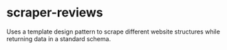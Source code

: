 # scraper-reviews
Uses a template design pattern to scrape different website structures while returning data in a standard schema.
